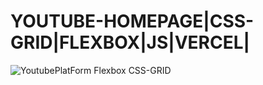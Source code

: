 # YOUTUBE-HOMEPAGE|CSS-GRID|FLEXBOX|JS|VERCEL|


![YoutubePlatForm Flexbox CSS-GRID](https://user-images.githubusercontent.com/26189854/227427154-936e59e3-0078-4b47-a5e9-50e543709698.gif)
